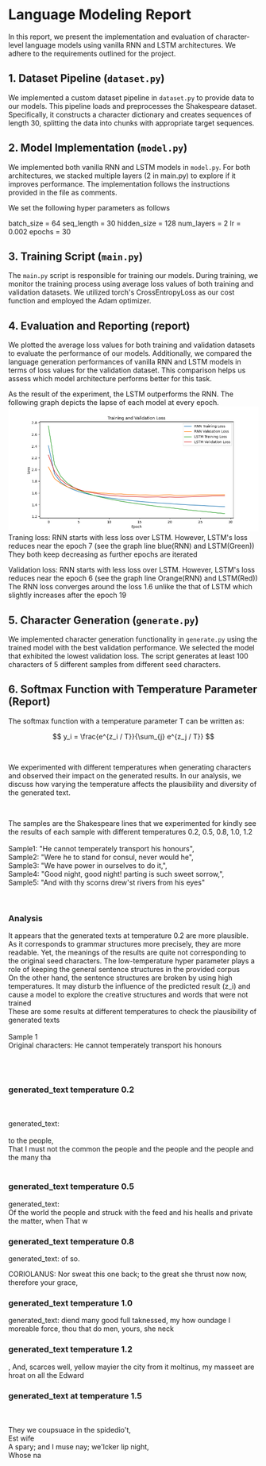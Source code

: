 # Language Modeling Report

In this report, we present the implementation and evaluation of character-level language models using vanilla RNN and LSTM architectures. We adhere to the requirements outlined for the project.

## 1. Dataset Pipeline (`dataset.py`)

We implemented a custom dataset pipeline in `dataset.py` to provide data to our models. This pipeline loads and preprocesses the Shakespeare dataset. Specifically, it constructs a character dictionary and creates sequences of length 30, splitting the data into chunks with appropriate target sequences.

## 2. Model Implementation (`model.py`)

We implemented both vanilla RNN and LSTM models in `model.py`. For both architectures, we stacked multiple layers (2 in main.py) to explore if it improves performance. The implementation follows the instructions provided in the file as comments.

We set the following hyper parameters as follows

batch_size = 64
seq_length = 30
hidden_size = 128
num_layers = 2
lr = 0.002
epochs = 30

## 3. Training Script (`main.py`)

The `main.py` script is responsible for training our models. During training, we monitor the training process using average loss values of both training and validation datasets. We utilized torch's CrossEntropyLoss as our cost function and employed the Adam optimizer.

## 4. Evaluation and Reporting (report)

We plotted the average loss values for both training and validation datasets to evaluate the performance of our models. Additionally, we compared the language generation performances of vanilla RNN and LSTM models in terms of loss values for the validation dataset. This comparison helps us assess which model architecture performs better for this task.

As the result of the experiment, the LSTM outperforms the RNN. The following graph depicts the lapse of each model at every epoch.
![Alt text](./images/model_results.png)
Traning loss:
RNN starts with less loss over LSTM. However, LSTM's loss reduces near the epoch 7 (see the graph line blue(RNN) and LSTM(Green))
They both keep decreasing as further epochs are iterated

Validation loss:
RNN starts with less loss over LSTM. However, LSTM's loss reduces near the epoch 6 (see the graph line Orange(RNN) and LSTM(Red))
The RNN loss converges around the loss 1.6 unlike the that of LSTM which slightly increases after the epoch 19


## 5. Character Generation (`generate.py`)

We implemented character generation functionality in `generate.py` using the trained model with the best validation performance. We selected the model that exhibited the lowest validation loss. The script generates at least 100 characters of 5 different samples from different seed characters.

## 6. Softmax Function with Temperature Parameter (Report)

The softmax function with a temperature parameter T can be written as:
<be>

$$
y_i = \frac{e^{z_i / T}}{\sum_{j} e^{z_j / T}}
$$

<br>

We experimented with different temperatures when generating characters and observed their impact on the generated results. In our analysis, we discuss how varying the temperature affects the plausibility and diversity of the generated text.

<br>

The samples are the Shakespeare lines that we experimented for kindly see the results of each sample with different temperatures 0.2, 0.5, 0.8, 1.0, 1.2
<br><br>
Sample1: "He cannot temperately transport his honours",
<br>
Sample2: "Were he to stand for consul, never would he",
<br>
Sample3: "We have power in ourselves to do it,",
<br>
Sample4: "Good night, good night! parting is such sweet sorrow,",
<br>
Sample5: "And with thy scorns drew'st rivers from his eyes"

<br>

### Analysis
It appears that the generated texts at temperature 0.2 are more plausible. As it corresponds to grammar structures more precisely, they are more readable.
Yet, the meanings of the results are quite not corresponding to the original seed characters. 
The low-temperature hyper parameter plays a role of keeping the general sentence structures in the provided corpus
<br>
On the other hand, the sentence structures are broken by using high temperatures. 
It may disturb the influence of the predicted result (z_i) and cause a model to explore the creative structures and words that were not trained
<br>
These are some results at different temperatures to check the plausibility of generated texts
<br><br>
Sample 1
<br>
Original characters:  He cannot temperately transport his honours

<br><br>

### generated_text temperature  0.2
<br><br>
generated_text:
<br><br>
to the people,<br>
That I must not the common the people and the people and the people and the many tha
<br><br>

### generated_text temperature  0.5

generated_text:  
Of the world the people and struck with the feed and his healls and private the matter, when
That w

### generated_text temperature  0.8

generated_text:   of so.

CORIOLANUS:
Nor sweat this one back; to the great she thrust now now, therefore your grace,

### generated_text temperature  1.0

generated_text:   diend many good full taknessed, my how oundage
I moreable force, thou that do men, yours, she neck 

### generated_text temperature  1.2
  ,
And, scarces well, yellow mayier the city from it
moltinus, my masseet
are hroat on all the Edward

### generated_text at temperature  1.5
<br><br>
They we coupsuace in the spidedio't,<br>
Est wife<br>
A spary; and I muse nay; we'lcker lip night,<br>
Whose na
